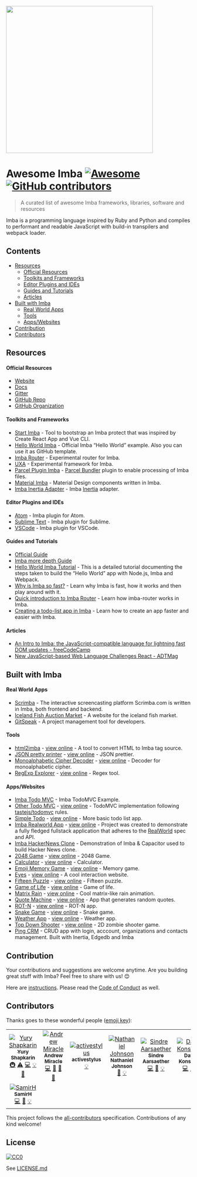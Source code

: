 [<img src="./logo/imba-awesome-logo.min.svg" width="400" />](http://imba.io)

Awesome Imba [![Awesome](https://cdn.rawgit.com/sindresorhus/awesome/d7305f38d29fed78fa85652e3a63e154dd8e8829/media/badge.svg)](https://github.com/sindresorhus/awesome) [![GitHub contributors](https://img.shields.io/github/contributors/koolamusic/awesome-imba)](#contributors)
====================================================================================================================================================================================================================================================================================

> A curated list of awesome Imba frameworks, libraries, software and resources

Imba is a programming language inspired by Ruby and Python and compiles to performant and readable JavaScript with build-in transpilers and webpack loader.

Contents
--------

-   [Resources](#resources)
    -   [Official Resources](#official-resources)
    -   [Toolkits and Frameworks](#toolkits-and-frameworks)
    -   [Editor Plugins and IDEs](#editor-plugins-and-ides)
    -   [Guides and Tutorials](#guides-and-tutorials)
    -   [Articles](#articles)
-   [Built with Imba](#built-with-imba)
    -   [Real World Apps](#real-world-apps)
    -   [Tools](#tools)
    -   [Apps/Websites](#appswebsites)
-   [Contribution](#contribution)
-   [Contributors](#contributors)

Resources
---------

#### Official Resources

-   [Website](https://imba.io)
-   [Docs](https://imba.io/docs)
-   [Gitter](https://gitter.im/somebee/imba)
-   [GitHub Repo](https://github.com/imba/imba)
-   [GitHub Organization](https://github.com/imba)

#### Toolkits and Frameworks

-   [Start Imba](https://github.com/athif23/start-imba) - Tool to bootstrap an Imba protect that was inspired by Create React App and Vue CLI.
-   [Hello World Imba](https://github.com/imba/hello-world-imba) - Official Imba “Hello World” example. Also you can use it as GitHub template.
-   [Imba Router](https://github.com/somebee/imba-router) - Experimental router for Imba.
-   [UXA](https://github.com/somebee/uxa) - Experimental framework for Imba.
-   [Parcel Plugin Imba](https://github.com/imba/parcel-plugin-imba) - [Parcel Bundler](https://parceljs.org/) plugin to enable processing of Imba files.
-   [Material Imba](https://github.com/nathanjohnson320/material-imba) - Material Design components written in Imba.
-   [Imba Inertia Adapter](https://github.com/haikyuu/imba-inertia-adapter) - Imba [Inertia](https://inertiajs.com) adapter.

#### Editor Plugins and IDEs

-   [Atom](http://github.com/somebee/language-imba) - Imba plugin for Atom.
-   [Sublime Text](http://github.com/somebee/sublime-imba) - Imba plugin for Sublime.
-   [VSCode](http://github.com/somebee/vscode-imba) - Imba plugin for VSCode.

#### Guides and Tutorials

-   [Official Guide](https://imba.io/guides)
-   [Imba more depth Guide](https://imba.github.io/imba-guide/)
-   [Hello World Imba Tutorial](https://github.com/jiggneshhgohel/hello-world-imba-tutorial) - This is a detailed tutorial documenting the steps taken to build the “Hello World” app with Node.js, Imba and Webpack.
-   [Why is Imba so fast?](https://scrimba.com/p/pJkZsB/c6B9rAM) - Learn why Imba is fast, how it works and then play around with it.
-   [Quick introduction to Imba Router](https://scrimba.com/playlist/pMvYcg) - Learn how imba-router works in Imba.
-   [Creating a todo-list app in Imba](https://scrimba.com/p/pDzDSZ/cRvRMSB) - Learn how to create an app faster and easier with Imba.

#### Articles

-   [An Intro to Imba: the JavaScript-compatible language for lightning fast DOM updates - freeCodeCamp](https://medium.freecodecamp.org/introduction-to-imba-the-alternative-to-javascript-e2aa1e3d1769)
-   [New JavaScript-based Web Language Challenges React - ADTMag](https://adtmag.com/articles/2016/01/14/imba-web-language.aspx)

Built with Imba
---------------

#### Real World Apps

-   [Scrimba](http://scrimba.com) - The interactive screencasting platform Scrimba.com is written in Imba, both frontend and backend.
-   [Iceland Fish Auction Market](https://rsf.is) - A website for the iceland fish market.
-   [GitSpeak](https://gitspeak.com) - A project management tool for developers.

#### Tools

-   [html2imba](https://github.com/konsumer/html2imba) - [view online](http://konsumer.js.org/html2imba/) - A tool to convert HTML to Imba tag source.
-   [JSON pretty printer](https://github.com/taw/imba-json-beautifier) - [view online](https://taw.github.io/imba-json-beautifier) - JSON prettier.
-   [Monoalphabetic Cipher Decoder](https://github.com/taw/imba-monoalphabetic) - [view online](https://taw.github.io/imba-monoalphabetic) - Decoder for monoalphabetic cipher.
-   [RegExp Explorer](https://github.com/taw/imba-regexp-explorer) - [view online](https://taw.github.io/imba-regexp-explorer) - Regex tool.

#### Apps/Websites

-   [Imba Todo MVC](https://github.com/somebee/todomvc-imba) - Imba TodoMVC Example.
-   [Other Todo MVC](https://github.com/shapkarin/imba-todo) - [view online](https://shapkarin.github.io/imba-todo/) - TodoMVC implementation following [tastejs/todomvc](https://github.com/tastejs/todomvc) rules.
-   [Simple Todo](https://github.com/taw/imba-todo-list) - [view online](https://taw.github.io/imba-todo-list) - More basic todo list app.
-   [Imba Realworld App](https://github.com/cartonalexandre/imba-realworld-example-app) - [view online](https://imba-realworld-example-app.netlify.com/) - Project was created to demonstrate a fully fledged fullstack application that adheres to the [RealWorld](https://github.com/gothinkster/realworld) spec and API.
-   [Imba HackerNews Clone](https://github.com/SamirHodzic/imba-capacitor-hn) - Demonstration of Imba & Capacitor used to build Hacker News clone.
-   [2048 Game](https://github.com/taw/imba-2048) - [view online](https://taw.github.io/imba-2048) - 2048 Game.
-   [Calculator](https://github.com/taw/imba-calculator) - [view online](https://taw.github.io/imba-calculator) - Calculator.
-   [Emoji Memory Game](https://github.com/taw/imba-emoji-memory) - [view online](https://taw.github.io/imba-emoji-memory) - Memory game.
-   [Eyes](https://github.com/taw/imba-eyes) - [view online](https://taw.github.io/imba-eyes) - A cool interaction website.
-   [Fifteen Puzzle](https://github.com/taw/imba-fifteen) - [view online](https://taw.github.io/imba-fifteen) - Fifteen puzzle.
-   [Game of Life](https://github.com/taw/imba-game-of-life) - [view online](https://taw.github.io/imba-game-of-life) - Game of life.
-   [Matrix Rain](https://github.com/taw/imba-matrix-rain) - [view online](https://taw.github.io/imba-matrix-rain) - Cool matrix-like rain animation.
-   [Quote Machine](https://github.com/taw/imba-quote-machine) - [view online](https://taw.github.io/imba-quote-machine) - App that generates random quotes.
-   [ROT-N](https://github.com/taw/imba-rotn) - [view online](https://taw.github.io/imba-rotn) - ROT-N app.
-   [Snake Game](https://github.com/taw/imba-snake) - [view online](https://taw.github.io/imba-snake) - Snake game.
-   [Weather App](https://github.com/taw/imba-weather) - [view online](https://taw.github.io/imba-weather) - Weather app.
-   [Top Down Shooter](https://github.com/CassianoSF/imba-top-down-shooter) - [view online](https://cassianosf.github.io/imba-top-down-shooter/dist/index.html) - 2D zombie shooter game.
-   [Ping CRM](https://github.com/haikyuu/perfect-stack) - CRUD app with login, acccount, organizations and contacts management. Built with Inertia, Edgedb and Imba

Contribution
------------

Your contributions and suggestions are welcome anytime. Are you building great stuff with Imba? Feel free to share with us! :blush:

Here are [instructions](./CONTRIBUTING.md). Please read the [Code of Conduct](.github/CODE_OF_CONDUCT.md) as well.

Contributors
------------

Thanks goes to these wonderful people ([emoji key](https://allcontributors.org/docs/en/emoji-key)):

<table><tbody><tr class="odd"><td style="text-align: center;"><a href="http://shapkarin.me"><img src="https://avatars1.githubusercontent.com/u/1463086?v=4" alt="Yury Shapkarin" /><br />
<sub><strong>Yury Shapkarin</strong></sub></a><br />
<a href="#infra-shapkarin" title="Infrastructure (Hosting, Build-Tools, etc)">🚇</a> <a href="https://github.com/koolamusic/awesome-imba/commits?author=shapkarin" title="Tests">⚠️</a> <a href="https://github.com/koolamusic/awesome-imba/commits?author=shapkarin" title="Code">💻</a> <a href="#example-shapkarin" title="Examples">💡</a> <a href="https://github.com/koolamusic/awesome-imba/commits?author=shapkarin" title="Documentation">📖</a></td><td style="text-align: center;"><a href="http://bit.ly/2EnR6Gf"><img src="https://avatars3.githubusercontent.com/u/8960757?v=4" alt="Andrew Miracle" /><br />
<sub><strong>Andrew Miracle</strong></sub></a><br />
<a href="https://github.com/koolamusic/awesome-imba/commits?author=koolamusic" title="Code">💻</a> <a href="https://github.com/koolamusic/awesome-imba/commits?author=koolamusic" title="Documentation">📖</a> <a href="#review-koolamusic" title="Reviewed Pull Requests">👀</a> <a href="#tool-koolamusic" title="Tools">🔧</a></td><td style="text-align: center;"><a href="https://github.com/activestylus"><img src="https://avatars0.githubusercontent.com/u/285?v=4" alt="activestylus" /><br />
<sub><strong>activestylus</strong></sub></a><br />
<a href="#example-activestylus" title="Examples">💡</a></td><td style="text-align: center;"><a href="https://b1001.herokuapp.com/"><img src="https://avatars3.githubusercontent.com/u/1680341?v=4" alt="Nathaniel Johnson" /><br />
<sub><strong>Nathaniel Johnson</strong></sub></a><br />
<a href="https://github.com/koolamusic/awesome-imba/commits?author=nathanjohnson320" title="Documentation">📖</a> <a href="#example-nathanjohnson320" title="Examples">💡</a></td><td style="text-align: center;"><a href="http://imba.io"><img src="https://avatars2.githubusercontent.com/u/8467?v=4" alt="Sindre Aarsaether" /><br />
<sub><strong>Sindre Aarsaether</strong></sub></a><br />
<a href="https://github.com/koolamusic/awesome-imba/commits?author=somebee" title="Code">💻</a> <a href="https://github.com/koolamusic/awesome-imba/commits?author=somebee" title="Documentation">📖</a> <a href="#example-somebee" title="Examples">💡</a></td><td style="text-align: center;"><a href="https://keybase.io/konsumer"><img src="https://avatars1.githubusercontent.com/u/83857?v=4" alt="David Konsumer" /><br />
<sub><strong>David Konsumer</strong></sub></a><br />
<a href="https://github.com/koolamusic/awesome-imba/commits?author=konsumer" title="Code">💻</a> <a href="https://github.com/koolamusic/awesome-imba/commits?author=konsumer" title="Documentation">📖</a> <a href="#example-konsumer" title="Examples">💡</a></td><td style="text-align: center;"><a href="https://github.com/athif23"><img src="https://avatars3.githubusercontent.com/u/15215827?v=4" alt="At Indo" /><br />
<sub><strong>At Indo</strong></sub></a><br />
<a href="https://github.com/koolamusic/awesome-imba/commits?author=athif23" title="Code">💻</a> <a href="https://github.com/koolamusic/awesome-imba/commits?author=athif23" title="Documentation">📖</a> <a href="#design-athif23" title="Design">🎨</a></td></tr><tr class="even"><td style="text-align: center;"><a href="https://github.com/SamirHodzic"><img src="https://avatars0.githubusercontent.com/u/10077663?v=4" alt="SamirH" /><br />
<sub><strong>SamirH</strong></sub></a><br />
<a href="https://github.com/koolamusic/awesome-imba/commits?author=SamirHodzic" title="Code">💻</a> <a href="https://github.com/koolamusic/awesome-imba/commits?author=SamirHodzic" title="Documentation">📖</a> <a href="#example-SamirHodzic" title="Examples">💡</a></td><td style="text-align: center;"></td><td style="text-align: center;"></td><td style="text-align: center;"></td><td style="text-align: center;"></td><td style="text-align: center;"></td><td style="text-align: center;"></td></tr></tbody></table>

This project follows the [all-contributors](https://github.com/all-contributors/all-contributors) specification. Contributions of any kind welcome!

License
-------

[![CC0](http://mirrors.creativecommons.org/presskit/buttons/88x31/svg/cc-zero.svg)](http://creativecommons.org/publicdomain/zero/1.0/)

See [LICENSE.md](LICENSE.md)
